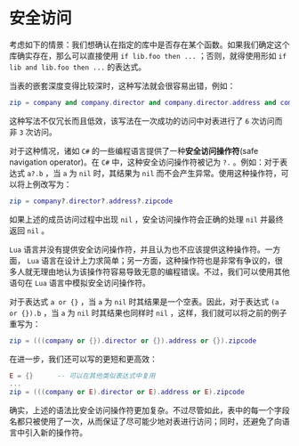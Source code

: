 # 安全访问

考虑如下的情景：我们想确认在指定的库中是否存在某个函数。如果我们确定这个库确实存在，那么可以直接使用 `if lib.foo then ...` ；否则，就得使用形如 `if lib and lib.foo then ...` 的表达式。

当表的嵌套深度变得比较深时，这种写法就会很容易出错，例如：

```lua
zip = company and company.director and company.director.address and company.director.address.zipcode
```

这种写法不仅冗长而且低效，该写法在一次成功的访问中对表进行了 `6` 次访问而非 `3` 次访问。

对于这种情况，诸如 `C#` 的一些编程语言提供了一种**安全访问操作符**(safe navigation operator)。在 `C#` 中，这种安全访问操作符被记为 `?.` 。例如：对于表达式 `a?.b` ，当 `a` 为 `nil` 时，其结果为 `nil` 而不会产生异常。使用这种操作符，可以将上例改写为：

```lua
zip = company?.director?.address?.zipcode
```

如果上述的成员访问过程中出现 `nil` ，安全访问操作符会正确的处理 `nil` 并最终返回 `nil` 。

`Lua` 语言并没有提供安全访问操作符，并且认为也不应该提供这种操作符。一方面， `Lua` 语言在设计上力求简单；另一方面，这种操作符也是非常有争议的，很多人就无理由地认为该操作符容易导致无意的编程错误。不过，我们可以使用其他语句在 `Lua` 语言中模拟安全访问操作符。

对于表达式 `a or {}` ，当 `a` 为 `nil` 时其结果是一个空表。因此，对于表达式 `(a or {}).b` ，当 `a` 为 `nil` 时其结果也同样时 `nil` ，这样，我们就可以将之前的例子重写为：

```lua
zip = (((company or {}).director or {}).address or {}).zipcode
```

在进一步，我们还可以写的更短和更高效：

```lua
E = {}      -- 可以在其他类似表达式中复用
...
zip = (((company or E).director or E).address or E).zipcode
```

确实，上述的语法比安全访问操作符更加复杂。不过尽管如此，表中的每一个字段名都只被使用了一次，从而保证了尽可能少地对表进行访问；同时，还避免了向语言中引入新的操作符。
